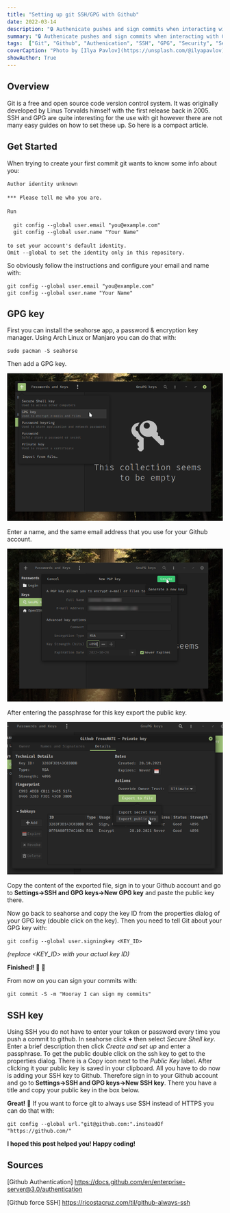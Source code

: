 ```yaml
---
title: "Setting up git SSH/GPG with Github"
date: 2022-03-14
description: "🔒 Authenicate pushes and sign commits when interacting with Github"
summary: "🔒 Authenicate pushes and sign commits when interacting with Github"
tags:  ["Git", "Github", "Authenication", "SSH", "GPG", "Security", "Seahorse"]
coverCaption: "Photo by [Ilya Pavlov](https://unsplash.com/@ilyapavlov) on [Unsplash](https://unsplash.com/)"
showAuthor: True
---
```


## Overview

Git is a free and open source code version control system. It was originally developed by Linus Torvalds himself with the first release back in 2005.
SSH and GPG are quite interesting for the use with git however there are not many easy guides on how to set these up. So here is a compact article.

## Get Started

When trying to create your first commit git wants to know some info about you:

```
Author identity unknown

*** Please tell me who you are.

Run

  git config --global user.email "you@example.com"
  git config --global user.name "Your Name"

to set your account's default identity.
Omit --global to set the identity only in this repository.

```

So obviously follow the instructions and configure your email and name with:

```
git config --global user.email "you@example.com"
git config --global user.name "Your Name"
```

## GPG key

First you can install the seahorse app, a password & encryption key manager. Using Arch Linux or Manjaro you can do that with:

```
sudo pacman -S seahorse
```

Then add a GPG key.

![Create GPG key](img/gpg1.png)

Enter a name, and the same email address that you use for your Github account.

![Configure GPG key](img/gpg2.png)

After entering the passphrase for this key export the public key.

![Export Public key](img/gpg3.png)

Copy the content of the exported file, sign in to your Github account and go 
to **Settings->SSH and GPG keys->New GPG key** and paste the public key there.

Now go back to seahorse and copy the key ID from the properties dialog of your GPG key (double click on the key).
Then you need to tell Git about your GPG key with:

```
git config --global user.signingkey <KEY_ID>
```
*(replace \<KEY_ID> with your actual key ID)*

**Finished!** 💪 🎊 

From now on you can sign your commits with:

```
git commit -S -m "Hooray I can sign my commits"
```

## SSH key

Using SSH you do not have to enter your token or password every time you push a commit to github.
In seahorse click **+** then select *Secure Shell key*. Enter a brief description then click *Create and set up* and enter a passphrase.
To get the public double click on the ssh key to get to the properties dialog.
There is a Copy icon next to the *Public Key* label. After clicking it your public key is saved in your clipboard.
All you have to do now is adding your SSH key to Github.
Therefore sign in to your Github account and go to **Settings->SSH and GPG keys->New SSH key**.
There you have a title and copy your public key in the box below.

**Great!** 🎉 If you want to force git to always use SSH instead of HTTPS you can do that with:

```
git config --global url."git@github.com:".insteadOf "https://github.com/"
```

**I hoped this post helped you! Happy coding!**

## Sources

[Github Authentication] https://docs.github.com/en/enterprise-server@3.0/authentication

[Github force SSH] https://ricostacruz.com/til/github-always-ssh



